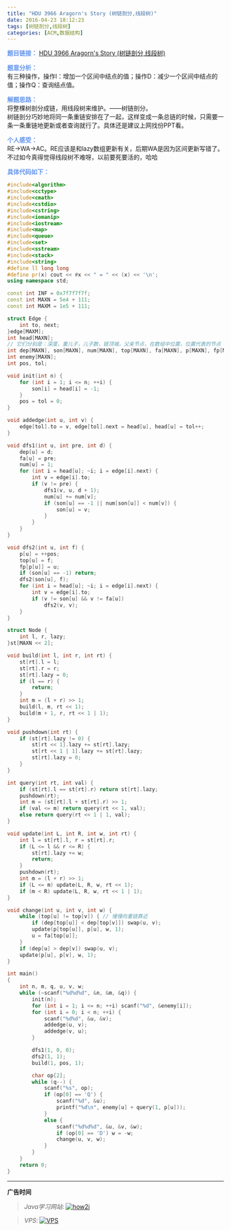 ```yaml
---
title: "HDU 3966 Aragorn's Story (树链剖分,线段树)"
date: 2016-04-23 18:12:23
tags: [树链剖分,线段树]
categories: [ACM,数据结构]
---
```


<font color="#6495ED">**题目链接：**</font>
[HDU 3966 Aragorn's Story (树链剖分,线段树)](http://acm.hdu.edu.cn/showproblem.php?pid=3966)

<font color="#6495ED">**题意分析：**</font>  
有三种操作，操作I：增加一个区间中结点的值；操作D：减少一个区间中结点的值；操作Q：查询结点值。
<!--more-->

<font color="#6495ED">**解题思路：**</font>  
将整棵树剖分成链，用线段树来维护。——树链剖分。  
树链剖分巧妙地将同一条重链安排在了一起，这样变成一条总链的时候，只需要一条一条重链地更新或者查询就行了。具体还是建议上网找份PPT看。

<font color="#6495ED">**个人感受：**</font>  
RE->WA->AC。RE应该是和lazy数组更新有关，后期WA是因为区间更新写错了。不过如今真得觉得线段树不难呀，以前要死要活的，哈哈

<font color="#6495ED">**具体代码如下：**</font>

```c++
#include<algorithm>
#include<cctype>
#include<cmath>
#include<cstdio>
#include<cstring>
#include<iomanip>
#include<iostream>
#include<map>
#include<queue>
#include<set>
#include<sstream>
#include<stack>
#include<string>
#define ll long long
#define pr(x) cout << #x << " = " << (x) << '\n';
using namespace std;

const int INF = 0x7f7f7f7f;
const int MAXN = 5e4 + 111;
const int MAXM = 1e5 + 111;

struct Edge {
    int to, next;
}edge[MAXM];
int head[MAXN];
// 它们分别是：深度，重儿子，儿子数，链顶端，父亲节点，在数组中位置，位置代表的节点
int dep[MAXN], son[MAXN], num[MAXN], top[MAXN], fa[MAXN], p[MAXN], fp[MAXN];
int enemy[MAXN];
int pos, tol;

void init(int n) {
    for (int i = 1; i <= n; ++i) {
        son[i] = head[i] = -1;
    }
    pos = tol = 0;
}

void addedge(int u, int v) {
    edge[tol].to = v, edge[tol].next = head[u], head[u] = tol++;
}

void dfs1(int u, int pre, int d) {
    dep[u] = d;
    fa[u] = pre;
    num[u] = 1;
    for (int i = head[u]; ~i; i = edge[i].next) {
        int v = edge[i].to;
        if (v != pre) {
            dfs1(v, u, d + 1);
            num[u] += num[v];
            if (son[u] == -1 || num[son[u]] < num[v]) {
                son[u] = v;
            }
        }
    }
}

void dfs2(int u, int f) {
    p[u] = ++pos;
    top[u] = f;
    fp[p[u]] = u;
    if (son[u] == -1) return;
    dfs2(son[u], f);
    for (int i = head[u]; ~i; i = edge[i].next) {
        int v = edge[i].to;
        if (v != son[u] && v != fa[u])
            dfs2(v, v);
    }
}

struct Node {
    int l, r, lazy;
}st[MAXN << 2];

void build(int l, int r, int rt) {
    st[rt].l = l;
    st[rt].r = r;
    st[rt].lazy = 0;
    if (l == r) {
        return;
    }
    int m = (l + r) >> 1;
    build(l, m, rt << 1);
    build(m + 1, r, rt << 1 | 1);
}

void pushdown(int rt) {
    if (st[rt].lazy != 0) {
        st[rt << 1].lazy += st[rt].lazy;
        st[rt << 1 | 1].lazy += st[rt].lazy;
        st[rt].lazy = 0;
    }
}

int query(int rt, int val) {
    if (st[rt].l == st[rt].r) return st[rt].lazy;
    pushdown(rt);
    int m = (st[rt].l + st[rt].r) >> 1;
    if (val <= m) return query(rt << 1, val);
    else return query(rt << 1 | 1, val);
}

void update(int L, int R, int w, int rt) {
    int l = st[rt].l, r = st[rt].r;
    if (L <= l && r <= R) {
        st[rt].lazy += w;
        return;
    }
    pushdown(rt);
    int m = (l + r) >> 1;
    if (L <= m) update(L, R, w, rt << 1);
    if (m < R) update(L, R, w, rt << 1 | 1);
}

void change(int u, int v, int w) {
    while (top[u] != top[v]) { // 慢慢向重链靠近
        if (dep[top[u]] < dep[top[v]]) swap(u, v);
        update(p[top[u]], p[u], w, 1);
        u = fa[top[u]];
    }
    if (dep[u] > dep[v]) swap(u, v);
    update(p[u], p[v], w, 1);
}

int main()
{
    int n, m, q, u, v, w;
    while (~scanf("%d%d%d", &n, &m, &q)) {
        init(n);
        for (int i = 1; i <= n; ++i) scanf("%d", &enemy[i]);
        for (int i = 0; i < n; ++i) {
            scanf("%d%d", &u, &v);
            addedge(u, v);
            addedge(v, u);
        }

        dfs1(1, 0, 0);
        dfs2(1, 1);
        build(1, pos, 1);

        char op[2];
        while (q--) {
            scanf("%s", op);
            if (op[0] == 'Q') {
                scanf("%d", &u);
                printf("%d\n", enemy[u] + query(1, p[u]));
            }
            else {
                scanf("%d%d%d", &u, &v, &w);
                if (op[0] == 'D') w = -w;
                change(u, v, w);
            }
        }
    }
    return 0;
}

```


---

**广告时间**




> *Java学习网站*: <a href="http://how2j.cn?p=23251" target="_blank">![how2j](https://github.com/GooZy/GooZy.github.io/blob/hexo/source/images/how2j.png?raw=true)</a>

> *VPS*: <a href="https://www.vultr.com/?ref=7255071" target="_blank">![VPS](https://github.com/GooZy/GooZy.github.io/blob/hexo/source/images/banner_2.png?raw=true)</a>

